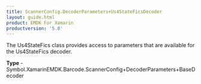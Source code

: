 ```yaml
---
title: ScannerConfig.DecoderParameters+Us4StateFicsDecoder
layout: guide.html
product: EMDK For Xamarin 
productversion: '5.0' 
---
```

The Us4StateFics class provides access to parameters that are available for the Us4StateFics decoder.

**Type** - Symbol.XamarinEMDK.Barcode.ScannerConfig+DecoderParameters+BaseDecoder


